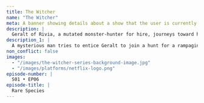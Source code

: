 ```yaml
---
title: The Witcher
name: "The Witcher"
meta: A banner showing details about a show that the user is currently watching.
description: |
  Geralt of Rivia, a mutated monster-hunter for hire, journeys toward his destiny in a turbulent world where people often prove more wicked than beasts.
description_1: |
  A mysterious man tries to entice Geralt to join a hunt for a rampaging dragon, a quest that attracts a familiar face. Ciri questions who she can trust.
non_conflict: false
images:
  - "/images/the-witcher-series-background-image.jpg"
  - "/images/platforms/netflix-logo.png"
episode-number: |
  S01 • EP06
episode-title: |
  Rare Species
---
```

